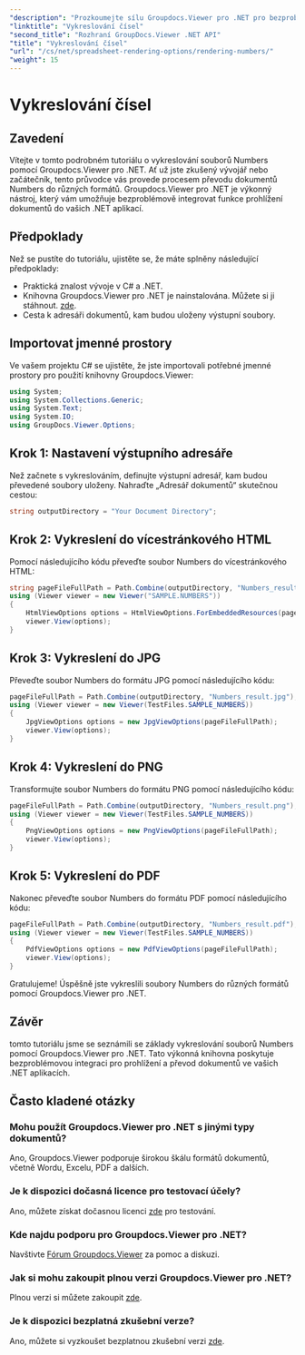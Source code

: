 ```yaml
---
"description": "Prozkoumejte sílu Groupdocs.Viewer pro .NET pro bezproblémové vykreslování souborů Numbers. Bez námahy převádějte do HTML, JPG, PNG a PDF."
"linktitle": "Vykreslování čísel"
"second_title": "Rozhraní GroupDocs.Viewer .NET API"
"title": "Vykreslování čísel"
"url": "/cs/net/spreadsheet-rendering-options/rendering-numbers/"
"weight": 15
---
```


# Vykreslování čísel

## Zavedení
Vítejte v tomto podrobném tutoriálu o vykreslování souborů Numbers pomocí Groupdocs.Viewer pro .NET. Ať už jste zkušený vývojář nebo začátečník, tento průvodce vás provede procesem převodu dokumentů Numbers do různých formátů. Groupdocs.Viewer pro .NET je výkonný nástroj, který vám umožňuje bezproblémově integrovat funkce prohlížení dokumentů do vašich .NET aplikací.
## Předpoklady
Než se pustíte do tutoriálu, ujistěte se, že máte splněny následující předpoklady:
- Praktická znalost vývoje v C# a .NET.
- Knihovna Groupdocs.Viewer pro .NET je nainstalována. Můžete si ji stáhnout. [zde](https://releases.groupdocs.com/viewer/net/).
- Cesta k adresáři dokumentů, kam budou uloženy výstupní soubory.
## Importovat jmenné prostory
Ve vašem projektu C# se ujistěte, že jste importovali potřebné jmenné prostory pro použití knihovny Groupdocs.Viewer:
```csharp
using System;
using System.Collections.Generic;
using System.Text;
using System.IO;
using GroupDocs.Viewer.Options;
```
## Krok 1: Nastavení výstupního adresáře
Než začnete s vykreslováním, definujte výstupní adresář, kam budou převedené soubory uloženy. Nahraďte „Adresář dokumentů“ skutečnou cestou:
```csharp
string outputDirectory = "Your Document Directory";
```
## Krok 2: Vykreslení do vícestránkového HTML
Pomocí následujícího kódu převeďte soubor Numbers do vícestránkového HTML:
```csharp
string pageFileFullPath = Path.Combine(outputDirectory, "Numbers_result.html");
using (Viewer viewer = new Viewer("SAMPLE.NUMBERS"))
{
    HtmlViewOptions options = HtmlViewOptions.ForEmbeddedResources(pageFileFullPath);
    viewer.View(options);
}
```
## Krok 3: Vykreslení do JPG
Převeďte soubor Numbers do formátu JPG pomocí následujícího kódu:
```csharp
pageFileFullPath = Path.Combine(outputDirectory, "Numbers_result.jpg");
using (Viewer viewer = new Viewer(TestFiles.SAMPLE_NUMBERS))
{
    JpgViewOptions options = new JpgViewOptions(pageFileFullPath);
    viewer.View(options);
}
```
## Krok 4: Vykreslení do PNG
Transformujte soubor Numbers do formátu PNG pomocí následujícího kódu:
```csharp
pageFileFullPath = Path.Combine(outputDirectory, "Numbers_result.png");
using (Viewer viewer = new Viewer(TestFiles.SAMPLE_NUMBERS))
{
    PngViewOptions options = new PngViewOptions(pageFileFullPath);
    viewer.View(options);
}
```
## Krok 5: Vykreslení do PDF
Nakonec převeďte soubor Numbers do formátu PDF pomocí následujícího kódu:
```csharp
pageFileFullPath = Path.Combine(outputDirectory, "Numbers_result.pdf");
using (Viewer viewer = new Viewer(TestFiles.SAMPLE_NUMBERS))
{
    PdfViewOptions options = new PdfViewOptions(pageFileFullPath);
    viewer.View(options);
}
```
Gratulujeme! Úspěšně jste vykreslili soubory Numbers do různých formátů pomocí Groupdocs.Viewer pro .NET.
## Závěr
tomto tutoriálu jsme se seznámili se základy vykreslování souborů Numbers pomocí Groupdocs.Viewer pro .NET. Tato výkonná knihovna poskytuje bezproblémovou integraci pro prohlížení a převod dokumentů ve vašich .NET aplikacích.
## Často kladené otázky
### Mohu použít Groupdocs.Viewer pro .NET s jinými typy dokumentů?
Ano, Groupdocs.Viewer podporuje širokou škálu formátů dokumentů, včetně Wordu, Excelu, PDF a dalších.
### Je k dispozici dočasná licence pro testovací účely?
Ano, můžete získat dočasnou licenci [zde](https://purchase.groupdocs.com/temporary-license/) pro testování.
### Kde najdu podporu pro Groupdocs.Viewer pro .NET?
Navštivte [Fórum Groupdocs.Viewer](https://forum.groupdocs.com/c/viewer/9) za pomoc a diskuzi.
### Jak si mohu zakoupit plnou verzi Groupdocs.Viewer pro .NET?
Plnou verzi si můžete zakoupit [zde](https://purchase.groupdocs.com/buy).
### Je k dispozici bezplatná zkušební verze?
Ano, můžete si vyzkoušet bezplatnou zkušební verzi [zde](https://releases.groupdocs.com/).